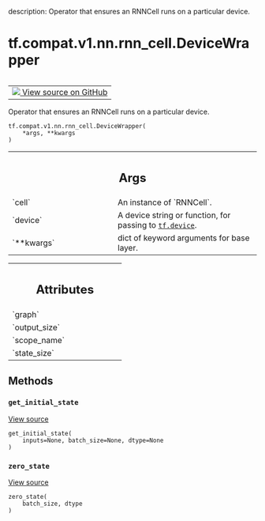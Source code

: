 description: Operator that ensures an RNNCell runs on a particular device.

<div itemscope itemtype="http://developers.google.com/ReferenceObject">
<meta itemprop="name" content="tf.compat.v1.nn.rnn_cell.DeviceWrapper" />
<meta itemprop="path" content="Stable" />
<meta itemprop="property" content="__init__"/>
<meta itemprop="property" content="__new__"/>
<meta itemprop="property" content="get_initial_state"/>
<meta itemprop="property" content="zero_state"/>
</div>

# tf.compat.v1.nn.rnn_cell.DeviceWrapper

<!-- Insert buttons and diff -->

<table class="tfo-notebook-buttons tfo-api nocontent" align="left">
<td>
  <a target="_blank" href="https://github.com/tensorflow/tensorflow/blob/r2.4/tensorflow/python/keras/layers/legacy_rnn/rnn_cell_impl.py#L1207-L1213">
    <img src="https://www.tensorflow.org/images/GitHub-Mark-32px.png" />
    View source on GitHub
  </a>
</td>
</table>



Operator that ensures an RNNCell runs on a particular device.

<pre class="devsite-click-to-copy prettyprint lang-py tfo-signature-link">
<code>tf.compat.v1.nn.rnn_cell.DeviceWrapper(
    *args, **kwargs
)
</code></pre>



<!-- Placeholder for "Used in" -->


<!-- Tabular view -->
 <table class="responsive fixed orange">
<colgroup><col width="214px"><col></colgroup>
<tr><th colspan="2"><h2 class="add-link">Args</h2></th></tr>

<tr>
<td>
`cell`
</td>
<td>
An instance of `RNNCell`.
</td>
</tr><tr>
<td>
`device`
</td>
<td>
A device string or function, for passing to <a href="../../../../../tf/device.md"><code>tf.device</code></a>.
</td>
</tr><tr>
<td>
`**kwargs`
</td>
<td>
dict of keyword arguments for base layer.
</td>
</tr>
</table>





<!-- Tabular view -->
 <table class="responsive fixed orange">
<colgroup><col width="214px"><col></colgroup>
<tr><th colspan="2"><h2 class="add-link">Attributes</h2></th></tr>

<tr>
<td>
`graph`
</td>
<td>

</td>
</tr><tr>
<td>
`output_size`
</td>
<td>

</td>
</tr><tr>
<td>
`scope_name`
</td>
<td>

</td>
</tr><tr>
<td>
`state_size`
</td>
<td>

</td>
</tr>
</table>



## Methods

<h3 id="get_initial_state"><code>get_initial_state</code></h3>

<a target="_blank" href="https://github.com/tensorflow/tensorflow/blob/r2.4/tensorflow/python/keras/layers/legacy_rnn/rnn_cell_impl.py#L284-L312">View source</a>

<pre class="devsite-click-to-copy prettyprint lang-py tfo-signature-link">
<code>get_initial_state(
    inputs=None, batch_size=None, dtype=None
)
</code></pre>




<h3 id="zero_state"><code>zero_state</code></h3>

<a target="_blank" href="https://github.com/tensorflow/tensorflow/blob/r2.4/tensorflow/python/keras/layers/legacy_rnn/rnn_cell_wrapper_impl.py#L435-L438">View source</a>

<pre class="devsite-click-to-copy prettyprint lang-py tfo-signature-link">
<code>zero_state(
    batch_size, dtype
)
</code></pre>






